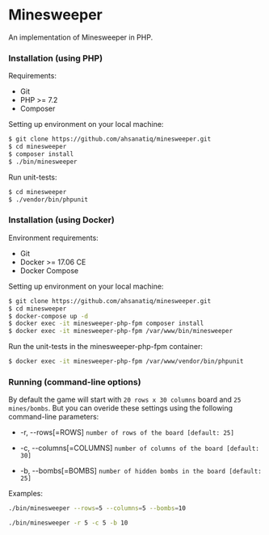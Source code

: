 # Minesweeper

An implementation of Minesweeper in PHP.

### Installation (using PHP)

Requirements:

- Git
- PHP >= 7.2
- Composer

Setting up environment on your local machine:

```bash
$ git clone https://github.com/ahsanatiq/minesweeper.git
$ cd minesweeper
$ composer install
$ ./bin/minesweeper
```

Run unit-tests:

```bash
$ cd minesweeper
$ ./vendor/bin/phpunit
```


### Installation (using Docker)

Environment requirements:

- Git
- Docker >= 17.06 CE
- Docker Compose

Setting up environment on your local machine:

```bash
$ git clone https://github.com/ahsanatiq/minesweeper.git
$ cd minesweeper
$ docker-compose up -d
$ docker exec -it minesweeper-php-fpm composer install
$ docker exec -it minesweeper-php-fpm /var/www/bin/minesweeper
```

Run the unit-tests in the minesweeper-php-fpm container:

```bash
$ docker exec -it minesweeper-php-fpm /var/www/vendor/bin/phpunit
```

### Running (command-line options)

By default the game will start with `20 rows x 30 columns` board and `25 mines/bombs`. But you can overide these settings using the following command-line parameters:

- -r, --rows[=ROWS] `number of rows of the board [default: 25]`

- -c, --columns[=COLUMNS] `number of columns of the board [default: 30]`
- -b, --bombs[=BOMBS] `number of hidden bombs in the board [default: 25]`

Examples:

```bash
./bin/minesweeper --rows=5 --columns=5 --bombs=10
```
```bash
./bin/minesweeper -r 5 -c 5 -b 10
```


